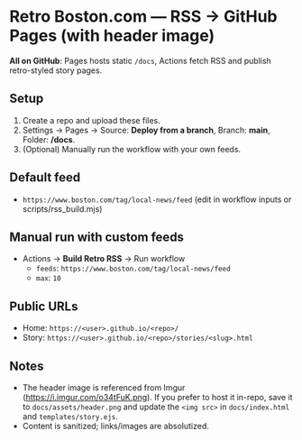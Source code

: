 # Retro Boston.com — RSS → GitHub Pages (with header image)

**All on GitHub**: Pages hosts static `/docs`, Actions fetch RSS and publish retro-styled story pages.

## Setup
1. Create a repo and upload these files.
2. Settings → Pages → Source: **Deploy from a branch**, Branch: **main**, Folder: **/docs**.
3. (Optional) Manually run the workflow with your own feeds.

## Default feed
- `https://www.boston.com/tag/local-news/feed` (edit in workflow inputs or scripts/rss_build.mjs)

## Manual run with custom feeds
- Actions → **Build Retro RSS** → Run workflow
  - `feeds`: `https://www.boston.com/tag/local-news/feed`
  - `max`: `10`

## Public URLs
- Home: `https://<user>.github.io/<repo>/`
- Story: `https://<user>.github.io/<repo>/stories/<slug>.html`

## Notes
- The header image is referenced from Imgur (https://i.imgur.com/o34tFuK.png). If you prefer to host it in-repo, save it to `docs/assets/header.png` and update the `<img src>` in `docs/index.html` and `templates/story.ejs`.
- Content is sanitized; links/images are absolutized.
